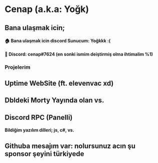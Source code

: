 # Cenap (a.k.a: Yoğk)

## Bana ulaşmak icin;
#### 🏠 Bana ulaşmak icin discord Sunucum: Yoğkkk :(
#### 👨 Discord: cenap#7624 (en sonki ismim deiştirmiş olma ihtimalim %1)


### Projelerim
## Uptime WebSite (ft. elevenvac xd)
## Dbldeki Morty Yayında olan vs.
## Discord RPC (Panelli)

#### Bildiğim yazılım dilleri; js, c#, vs.


## Githuba mesajım var: nolursunuz acın şu sponsor şeyini türkiyede
